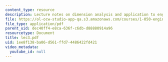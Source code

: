 ```yaml
---
content_type: resource
description: Lecture notes on dimension analysis and application to engineering structures.
file: https://ol-ocw-studio-app-qa.s3.amazonaws.com/courses/1-050-engineering-mechanics-i-fall-2007/1ee8f138ba06d561ffd74486422fd421_lec3.pdf
file_type: application/pdf
parent_uid: dec40ff4-e8ca-636f-c6db-d88880914a96
resourcetype: Document
title: lec3.pdf
uid: 1ee8f138-ba06-d561-ffd7-4486422fd421
video_metadata:
  youtube_id: null
---
```

